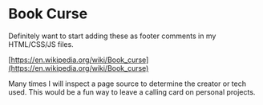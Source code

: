 # Book Curse

Definitely want to start adding these as footer comments in my HTML/CSS/JS files.

[https://en.wikipedia.org/wiki/Book_curse](https://en.wikipedia.org/wiki/Book_curse)

Many times I will inspect a page source to determine the creator or tech used. This would be a fun way to leave a calling card on personal projects.
